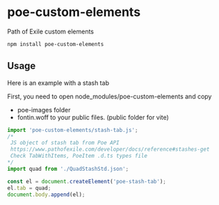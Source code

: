 # poe-custom-elements

Path of Exile custom elements

```bash
npm install poe-custom-elements
```

## Usage

Here is an example with a stash tab

First, you need to open node_modules/poe-custom-elements and copy

-   poe-images folder
-   fontin.woff
    to your public files. (public folder for vite)

```js
import 'poe-custom-elements/stash-tab.js';
/* 
 JS object of stash tab from Poe API
 https://www.pathofexile.com/developer/docs/reference#stashes-get
 Check TabWithItems, PoeItem .d.ts types file 
*/
import quad from './QuadStashStd.json';

const el = document.createElement('poe-stash-tab');
el.tab = quad;
document.body.append(el);
```
